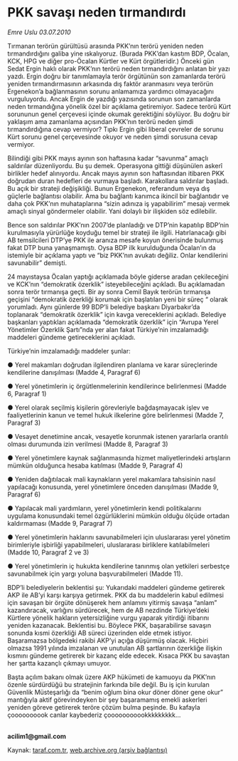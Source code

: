 # PKK savaşı neden tırmandırdı

*Emre Uslu 03.07.2010*

<div class="yazi"><p>Tırmanan terörün gürültüsü arasında PKK’nın terörü yeniden neden tırmandırdığını galiba yine ıskalıyoruz. (Burada PKK’dan kastım BDP, Öcalan, KCK, HPG ve diğer pro-Öcalan Kürtler ve Kürt örgütleridir.) Önceki gün Sedat Ergin haklı olarak PKK’nın terörü neden tırmandırdığını anlatan bir yazı yazdı. Ergin doğru bir tanımlamayla terör örgütünün son zamanlarda terörü yeniden tırmandırmasının arkasında dış faktör aranmasını veya terörün Ergenekon’a bağlanmasının sorunu anlamamıza yardımcı olmayacağını vurguluyordu. Ancak Ergin de yazdığı yazısında sorunun son zamanlarda neden tırmandığına yönelik özel bir açıklama getiremiyor. Sadece terörü Kürt sorununun genel çerçevesi içinde okumak gerektiğini söylüyor. Bu doğru bir yaklaşım ama zamanlama açısından PKK’nın terörü neden şimdi tırmandırdığına cevap vermiyor? Tıpkı Ergin gibi liberal çevreler de sorunu Kürt sorunu genel çerçevesinde okuyor ve neden şimdi sorusuna cevap vermiyor.</p>
<p>Bilindiği gibi PKK mayıs ayının son haftasına kadar “savunma” amaçlı saldırılar düzenliyordu. Bu şu demek. Operasyona gittiği düşünülen askerî birlikler hedef alınıyordu. Ancak mayıs ayının son haftasından itibaren PKK doğrudan duran hedefleri de vurmaya başladı. Karakollara saldırılar başladı. Bu açık bir strateji değişikliği. Bunun Ergenekon, referandum veya dış güçlerle bağlantısı olabilir. Ama bu bağlantı kanımca ikincil bir bağlantıdır ve daha çok PKK’nın muhataplarına “sizin adınıza iş yapabilirim” mesajı vermek amaçlı sinyal göndermeler olabilir. Yani dolaylı bir ilişkiden söz edilebilir. </p>
<p>Bence son saldırılar PKK’nın 2007’de planladığı ve DTP’nin kapatılıp BDP’nin kurulmasıyla yürürlüğe koyduğu temel bir strateji ile ilgili. Hatırlanacağı gibi AB temsilcileri DTP’ye PKK ile aranıza mesafe koyun önerisinde bulunmuş fakat DTP buna yanaşmamıştı. Oysa BDP ilk kurulduğunda Öcalan’ın da istemiyle bir açıklama yaptı ve “biz PKK’nın avukatı değiliz. Onlar kendilerini savunabilir” demişti.</p>
<p>24 mayıstaysa Öcalan yaptığı açıklamada böyle giderse aradan çekileceğini ve KCK’nın “demokratik özerklik” isteyebileceğini açıkladı. Bu açıklamadan sonra terör tırmanışa geçti. Bir ay sonra Cemil Bayık terörün tırmanışa geçişini “demokratik özerkliği korumak için başlatılan yeni bir süreç “ olarak yorumladı. Aynı günlerde 99 BDP’li belediye başkanı Diyarbakır’da toplanarak “demokratik özerklik” için kavga vereceklerini açıkladı. Belediye başkanları yaptıkları açıklamada “demokratik özerklik” için “Avrupa Yerel Yönetimler Özerklik Şartı”nda yer alan fakat Türkiye’nin imzalamadığı maddeleri gündeme getireceklerini açıkladı.</p>
<p>Türkiye’nin imzalamadığı maddeler şunlar: </p>
<p>● Yerel makamları doğrudan ilgilendiren planlama ve karar süreçlerinde kendilerine danışılması (Madde 4, Paragraf 6)</p>
<p>● Yerel yönetimlerin iç örgütlenmelerinin kendilerince belirlenmesi (Madde 6, Paragraf 1)</p>
<p>● Yerel olarak seçilmiş kişilerin görevleriyle bağdaşmayacak işlev ve faaliyetlerinin kanun ve temel hukuk ilkelerine göre belirlenmesi (Madde 7, Paragraf 3)</p>
<p>● Vesayet denetimine ancak, vesayetle korunmak istenen yararlarla orantılı olması durumunda izin verilmesi (Madde 8, Paragraf 3)</p>
<p>● Yerel yönetimlere kaynak sağlanmasında hizmet maliyetlerindeki artışların mümkün olduğunca hesaba katılması (Madde 9, Paragraf 4)</p>
<p>● Yeniden dağıtılacak mali kaynakların yerel makamlara tahsisinin nasıl yapılacağı konusunda, yerel yönetimlere önceden danışılması (Madde 9, Paragraf 6)</p>
<p>● Yapılacak mali yardımların, yerel yönetimlerin kendi politikalarını uygulama konusundaki temel özgürlüklerini mümkün olduğu ölçüde ortadan kaldırmaması (Madde 9, Paragraf 7)</p>
<p>● Yerel yönetimlerin haklarını savunabilmeleri için uluslararası yerel yönetim birimleriyle işbirliği yapabilmeleri, uluslararası birliklere katılabilmeleri (Madde 10, Paragraf 2 ve 3)</p>
<p>● Yerel yönetimlerin iç hukukta kendilerine tanınmış olan yetkileri serbestçe savunabilmek için yargı yoluna başvurabilmeleri (Madde 11).</p>
<p>BDP’li belediyelerin beklentisi şu: Yukarıdaki maddeleri gündeme getirerek AKP ile AB’yi karşı karşıya getirmek. PKK da bu maddelerin kabul edilmesi için savaşan bir örgüte dönüşerek hem anlamını yitirmiş savaşa “anlam” kazandıracak, varlığını sürdürecek, hem de AB nezdinde Türkiye’deki Kürtlere yönelik hakların yetersizliğine vurgu yaparak yitirdiği itibarını yeniden kazanacak. Beklentisi bu. Böylece PKK, başarabilirse savaşın sonunda kısmi özerkliği AB süreci üzerinden elde etmek istiyor. Başaramazsa bölgedeki rakibi AKP’yi açığa düşürmüş olacak. Hiçbiri olmazsa 1991 yılında imzalanan ve unutulan AB şartlarının özerkliğe ilişkin kısmını gündeme getirerek bir kazanç elde edecek. Kısaca PKK bu savaştan her şartta kazançlı çıkmayı umuyor. </p>
<p>Başta açılım bakanı olmak üzere AKP hükümeti de kamuoyu da PKK’nın özenle sürdürdüğü bu stratejinin farkında bile değil. Bu iş için kurulan Güvenlik Müsteşarlığı da “benim oğlum bina okur döner döner gene okur” mantığıyla aktif görevindeyken bir şey başaramamış emekli askerleri yeniden göreve getirerek teröre çözüm bulma peşinde. Bu kafayla çoooooooook canlar kaybederiz çooooooooookkkkkkkkk...</p>
<p><b><br/>acilim1@gmail.com</b></p></div>

Kaynak: [taraf.com.tr](http://www.taraf.com.tr:80/emre-uslu/makale-pkk-savasi-neden-tirmandirdi.htm), [web.archive.org (arşiv bağlantısı)](http://web.archive.org/web/20100705084445/http://www.taraf.com.tr:80/emre-uslu/makale-pkk-savasi-neden-tirmandirdi.htm)
